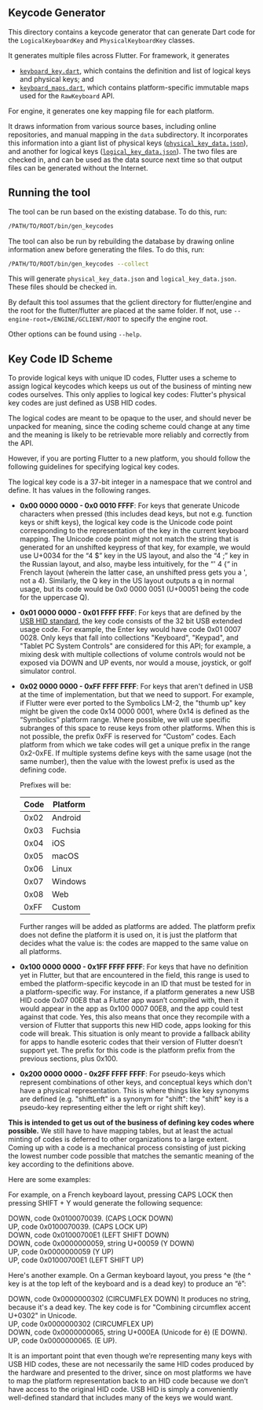 ## Keycode Generator

This directory contains a keycode generator that can generate Dart code for
the `LogicalKeyboardKey` and `PhysicalKeyboardKey` classes.

It generates multiple files across Flutter.  For framework, it generates

* [`keyboard_key.dart`](packages/flutter/lib/src/services/keyboard_key.dart), which contains the definition and list of logical keys and physical keys; and
* [`keyboard_maps.dart`](packages/flutter/lib/src/services/keyboard_maps.dart), which contains platform-specific immutable maps used for the `RawKeyboard` API.

For engine, it generates one key mapping file for each platform.

It draws information from various source bases, including online
repositories, and manual mapping in the `data` subdirectory.  It incorporates
this information into a giant list of physical keys
([`physical_key_data.json`](dev/tools/gen_keycodes/data/physical_key_data.json)),
and another for logical keys
([`logical_key_data.json`](dev/tools/gen_keycodes/data/logical_key_data.json)).
The two files are checked in, and can be used as the data source next time so that
output files can be generated without the Internet.

## Running the tool

The tool can be run based on the existing database. To do this, run:

```bash
/PATH/TO/ROOT/bin/gen_keycodes
```

The tool can also be run by rebuilding the database by drawing online information
anew before generating the files. To do this, run:

```bash
/PATH/TO/ROOT/bin/gen_keycodes --collect
```

This will generate `physical_key_data.json` and `logical_key_data.json`. These
files should be checked in.

By default this tool assumes that the gclient directory for flutter/engine
and the root for the flutter/flutter are placed at the same folder.  If not,
use `--engine-root=/ENGINE/GCLIENT/ROOT` to specify the engine root.

Other options can be found using `--help`.

## Key Code ID Scheme

To provide logical keys with unique ID codes, Flutter uses a scheme
to assign logical keycodes which keeps us out of the business of minting new
codes ourselves. This only applies to logical key codes: Flutter's
physical key codes are just defined as USB HID codes.

The logical codes are meant to be opaque to the user, and should never be
unpacked for meaning, since the coding scheme could change at any time and the
meaning is likely to be retrievable more reliably and correctly from
the API.

However, if you are porting Flutter to a new platform, you should follow the
following guidelines for specifying logical key codes.

The logical key code is a 37-bit integer in a namespace that we control and
define. It has values in the following ranges.

- **0x00 0000 0000 - 0x0 0010 FFFF**: For keys that generate Unicode
  characters when pressed (this includes dead keys, but not e.g. function keys
  or shift keys), the logical key code is the Unicode code point corresponding
  to the representation of the key in the current keyboard mapping. The
  Unicode code point might not match the string that is generated for
  an unshifted keypress of that key, for example, we would use U+0034 for the
  “4 \$” key in the US layout, and also the “4 ;” key in the Russian layout,
  and also, maybe less intuitively, for the “' 4 {“ in French layout (wherein
  the latter case, an unshifted press gets you a ', not a 4). Similarly, the Q
  key in the US layout outputs a q in normal usage, but its code would be 0x0
  0000 0051 (U+00051 being the code for the uppercase Q).

- **0x01 0000 0000 - 0x01 FFFF FFFF**: For keys that are defined by the [USB HID
  standard](https://www.usb.org/sites/default/files/documents/hut1_12v2.pdf),
  the key code consists of the 32 bit USB extended usage code. For
  example, the Enter key would have code 0x01 0007 0028. Only keys that fall
  into collections "Keyboard", "Keypad", and "Tablet PC System Controls" are
  considered for this API; for example, a mixing desk with multiple
  collections of volume controls would not be exposed via DOWN and UP events,
  nor would a mouse, joystick, or golf simulator control.

- **0x02 0000 0000 - 0xFF FFFF FFFF**: For keys that aren't defined in USB at the
  time of implementation, but that we need to support. For example, if Flutter
  were ever ported to the Symbolics LM-2, the "thumb up" key might be given
  the code 0x14 0000 0001, where 0x14 is defined as the “Symbolics” platform
  range. Where possible, we will use specific subranges of this space to reuse
  keys from other platforms. When this is not possible, the prefix 0xFF is
  reserved for “Custom” codes. Each platform from which we take codes will get
  a unique prefix in the range 0x2-0xFE. If multiple systems define keys with
  the same usage (not the same number), then the value with the lowest prefix
  is used as the defining code.

  Prefixes will be:

  | Code | Platform |
  | ---- | -------- |
  | 0x02 | Android  |
  | 0x03 | Fuchsia  |
  | 0x04 | iOS      |
  | 0x05 | macOS    |
  | 0x06 | Linux    |
  | 0x07 | Windows  |
  | 0x08 | Web      |
  | 0xFF | Custom   |

  Further ranges will be added as platforms are added. The platform prefix
  does not define the platform it is used on, it is just the platform that
  decides what the value is: the codes are mapped to the same value on all
  platforms.

- **0x100 0000 0000 - 0x1FF FFFF FFFF**: For keys that have no definition yet in
  Flutter, but that are encountered in the field, this range is used to embed
  the platform-specific keycode in an ID that must be tested for in a
  platform-specific way. For instance, if a platform generates a new USB
  HID code 0x07 00E8 that a Flutter app wasn’t compiled with, then it would
  appear in the app as 0x100 0007 00E8, and the app could test against that
  code. Yes, this also means that once they recompile with a version of
  Flutter that supports this new HID code, apps looking for this code will
  break. This situation is only meant to provide a fallback ability for apps
  to handle esoteric codes that their version of Flutter doesn’t support yet.
  The prefix for this code is the platform prefix from the previous sections,
  plus 0x100.

- **0x200 0000 0000 - 0x2FF FFFF FFFF**: For pseudo-keys which represent
  combinations of other keys, and conceptual keys which don't have a physical
  representation. This is where things like key synonyms are defined (e.g.
  "shiftLeft" is a synonym for "shift": the "shift" key is a pseudo-key
  representing either the left or right shift key).

**This is intended to get us out of the business of defining key codes where
possible.** We still have to have mapping tables, but at least the actual minting
of codes is deferred to other organizations to a large extent. Coming up with a
code is a mechanical process consisting of just picking the lowest number code
possible that matches the semantic meaning of the key according to the
definitions above.

Here are some examples:

For example, on a French keyboard layout, pressing CAPS LOCK then pressing
SHIFT + Y would generate the following sequence:

DOWN, code 0x0100070039. (CAPS LOCK DOWN)<br>
UP, code 0x0100070039. (CAPS LOCK UP)<br>
DOWN, code 0x01000700E1 (LEFT SHIFT DOWN)<br>
DOWN, code 0x0000000059, string U+00059 (Y DOWN)<br>
UP, code 0x0000000059 (Y UP)<br>
UP, code 0x01000700E1 (LEFT SHIFT UP)<br>

Here's another example. On a German keyboard layout, you press ^e (the ^ key is
at the top left of the keyboard and is a dead key) to produce an “ê”:

DOWN, code 0x0000000302 (CIRCUMFLEX DOWN) It produces no string, because it's a dead
key. The key code is for "Combining circumflex accent U+0302" in Unicode.<br>
UP, code 0x0000000302 (CIRCUMFLEX UP)<br>
DOWN, code 0x0000000065, string U+000EA (Unicode for ê‬) (E DOWN).<br>
UP, code 0x0000000065. (E UP).<br>

It is an important point that even though we’re representing many keys with USB
HID codes, these are not necessarily the same HID codes produced by the hardware
and presented to the driver, since on most platforms we have to map the platform
representation back to an HID code because we don’t have access to the original
HID code. USB HID is simply a conveniently well-defined standard that includes
many of the keys we would want.
